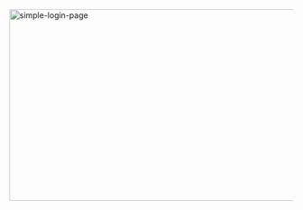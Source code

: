 <img width="590" height="340" alt="simple-login-page" src="https://github.com/user-attachments/assets/fb5c2fbb-fda7-4679-bb0b-87adb0f76381" />
